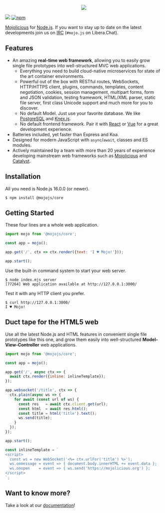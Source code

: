 <p align="center">
  <a href="https://mojojs.org">
    <img src="https://github.com/mojolicious/mojo.js/blob/main/docs/images/logo.png?raw=true" style="margin: 0 auto;">
  </a>
</p>

[![](https://github.com/mojolicious/mojo.js/workflows/test/badge.svg)](https://github.com/mojolicious/mojo.js/actions)
[![npm](https://img.shields.io/npm/v/@mojojs/core.svg)](https://www.npmjs.com/package/@mojojs/core)

[Mojolicious](https://mojolicious.org) for [Node.js](https://nodejs.org/). If you want to stay up to date on the latest
developments join us on [IRC](https://web.libera.chat/#mojo.js) (`#mojo.js` on Libera.Chat).

## Features

  * An amazing **real-time web framework**, allowing you to easily grow single file prototypes into well-structured MVC
    web applications.
    * Everything you need to build cloud-native microservices for state of the art container environments.
    * Powerful out of the box with RESTful routes, WebSockets, HTTP/HTTPS client, plugins, commands, templates, content
      negotiation, cookies, session management, multipart forms, form and JSON validation, testing framework, HTML/XML
      parser, static file server, first class Unicode support and much more for you to discover.
    * No default Model. Just use your favorite database. We like [PostgreSQL](https://www.postgresql.org) and
      [Knex.js](http://knexjs.org).
    * No default frontend framework. Pair it with [React](https://reactjs.org) or [Vue](https://vuejs.org) for a great
      development experience.
  * Batteries included, yet faster than Express and Koa.
  * Designed for modern JavaScript with `async`/`await`, classes and ES modules.
  * Actively maintained by a team with more than 20 years of experience developing mainstream web frameworks such as
    [Mojolicious](https://mojolicious.org) and [Catalyst](http://www.catalystframework.org).

## Installation

All you need is Node.js 16.0.0 (or newer).

```
$ npm install @mojojs/core
```

## Getting Started

  These four lines are a whole web application.

```js
import mojo from '@mojojs/core';

const app = mojo();

app.get('/', ctx => ctx.render({text: 'I ♥ Mojo!'}));

app.start();
```

  Use the built-in command system to start your web server.

```
$ node index.mjs server
[77264] Web application available at http://127.0.0.1:3000/
```

  Test it with any HTTP client you prefer.

```
$ curl http://127.0.0.1:3000/
I ♥ Mojo!
```

## Duct tape for the HTML5 web

  Use all the latest Node.js and HTML features in convenient single file prototypes like this one, and grow them easily
  into well-structured **Model-View-Controller** web applications.

```js
import mojo from '@mojojs/core';

const app = mojo();

app.get('/', async ctx => {
  await ctx.render({inline: inlineTemplate});
});

app.websocket('/title', ctx => {
  ctx.plain(async ws => {
    for await (const url of ws) {
      const res   = await ctx.client.get(url);
      const html  = await res.html();
      const title = html('title').text();
      ws.send(title);
    }
  });
});

app.start();

const inlineTemplate = `
<script>
  const ws = new WebSocket('<%= ctx.urlFor('title') %>');
  ws.onmessage = event => { document.body.innerHTML += event.data };
  ws.onopen    = event => { ws.send('https://mojolicious.org') };
</script>
`;
```

## Want to know more?

Take a look at our [documentation](https://github.com/mojolicious/mojo.js/tree/main/docs)!
